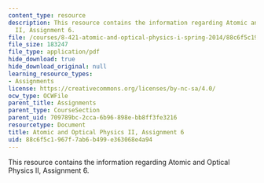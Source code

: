 ```yaml
---
content_type: resource
description: This resource contains the information regarding Atomic and Optical Physics
  II, Assignment 6.
file: /courses/8-421-atomic-and-optical-physics-i-spring-2014/88c6f5c1967f7ab6b499e363068e4a94_MIT8_421S14_homeWork6.pdf
file_size: 183247
file_type: application/pdf
hide_download: true
hide_download_original: null
learning_resource_types:
- Assignments
license: https://creativecommons.org/licenses/by-nc-sa/4.0/
ocw_type: OCWFile
parent_title: Assignments
parent_type: CourseSection
parent_uid: 709789bc-2cca-6b96-898e-bb8ff3fe3216
resourcetype: Document
title: Atomic and Optical Physics II, Assignment 6
uid: 88c6f5c1-967f-7ab6-b499-e363068e4a94
---
```

This resource contains the information regarding Atomic and Optical Physics II, Assignment 6.